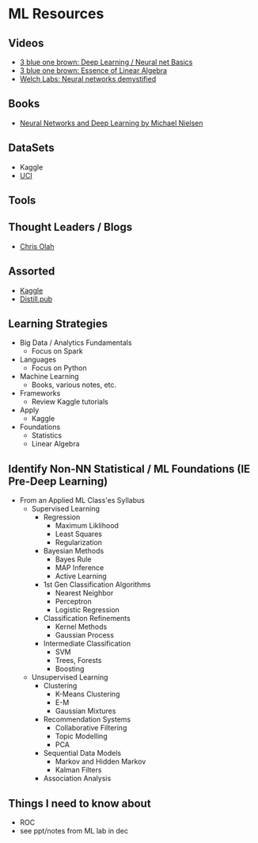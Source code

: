 ML Resources
=================

## Videos
- [3 blue one brown: Deep Learning / Neural net Basics](https://www.youtube.com/watch?v=aircAruvnKk&list=PLZHQObOWTQDNU6R1_67000Dx_ZCJB-3pi)
- [3 blue one brown: Essence of Linear Algebra](https://www.youtube.com/watch?v=fNk_zzaMoSs&list=PLZHQObOWTQDPD3MizzM2xVFitgF8hE_ab)
- [Welch Labs: Neural networks demystified](http://neuralnetworksanddeeplearning.com/)

## Books
- [Neural Networks and Deep Learning by Michael Nielsen](http://neuralnetworksanddeeplearning.com/)

## DataSets
- Kaggle
- [UCI](archive.ics.uci.edu/ml/index.php)

## Tools

## Thought Leaders / Blogs
- [Chris Olah](http://colah.github.io/)

## Assorted
- [Kaggle](https://www.kaggle.com)
- [Distill.pub](https://distill.pub/)

## Learning Strategies
- Big Data / Analytics Fundamentals
  - Focus on Spark
- Languages
  - Focus on Python
- Machine Learning
  - Books, various notes, etc.
- Frameworks
  - Review Kaggle tutorials
- Apply
  - Kaggle
- Foundations
  - Statistics
  - Linear Algebra

## Identify Non-NN Statistical / ML Foundations (IE Pre-Deep Learning)
- From an Applied ML Class'es Syllabus
  - Supervised Learning
    - Regression
      - Maximum Liklihood
      - Least Squares
      - Regularization
    - Bayesian Methods
      - Bayes Rule
      - MAP Inference
      - Active Learning
    - 1st Gen Classification Algorithms
      - Nearest Neighbor
      - Perceptron
      - Logistic Regression
    - Classification Refinements
      - Kernel Methods
      - Gaussian Process
    - Intermediate Classification
      - SVM
      - Trees, Forests
      - Boosting
  - Unsupervised Learning
    - Clustering
      - K-Means Clustering
      - E-M
      - Gaussian Mixtures
    - Recommendation Systems
      - Collaborative Filtering
      - Topic Modelling
      - PCA
    - Sequential Data Models
      - Markov and Hidden Markov
      - Kalman Filters
    - Association Analysis



## Things I need to know about
- ROC
- see ppt/notes from ML lab in dec


